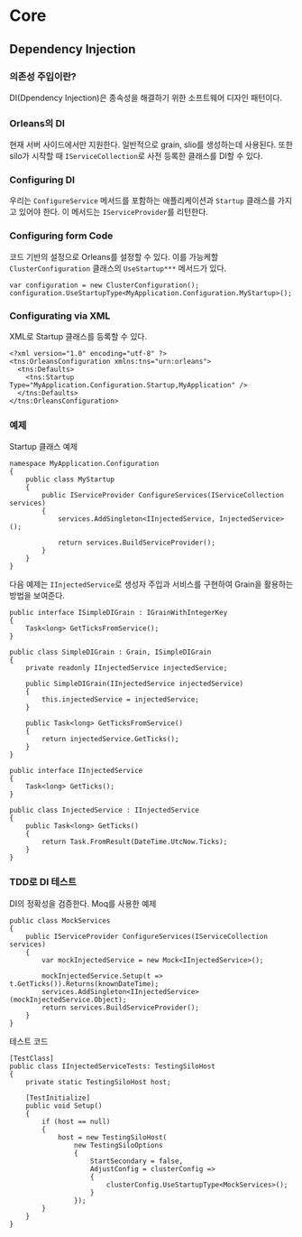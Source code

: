 # Core
## Dependency Injection
### 의존성 주입이란?
DI(Dpendency Injection)은 종속성을 해결하기 위한 소프트웨어 디자인 패턴이다.

### Orleans의 DI
현재 서버 사이드에서만 지원한다. 일반적으로 grain, slio를 생성하는데 사용된다. 또한 silo가 시작할 때 `IServiceCollection`로 사전 등록한 클래스를 DI할 수 있다.

### Configuring DI
우리는 `ConfigureService` 메서드를 포함하는 애플리케이션과 `Startup` 클래스를 가지고 있어야 한다. 이 메서드는 `IServiceProvider`를 리턴한다.

### Configuring form Code
코드 기반의 설정으로 Orleans를 설정할 수 있다. 이를 가능케할 `ClusterConfiguration` 클래스의 `UseStartup***` 메서드가 있다.
```
var configuration = new ClusterConfiguration();
configuration.UseStartupType<MyApplication.Configuration.MyStartup>();
```

### Configurating via XML
XML로 Startup 클래스를 등록할 수 있다.
```
<?xml version="1.0" encoding="utf-8" ?>
<tns:OrleansConfiguration xmlns:tns="urn:orleans">
  <tns:Defaults>
    <tns:Startup Type="MyApplication.Configuration.Startup,MyApplication" />
  </tns:Defaults>
</tns:OrleansConfiguration>
```

### 예제
Startup 클래스 예제
```
namespace MyApplication.Configuration
{
    public class MyStartup
    {
        public IServiceProvider ConfigureServices(IServiceCollection services)
        {
            services.AddSingleton<IInjectedService, InjectedService>();

            return services.BuildServiceProvider();
        }
    }
}
```

다음 예제는 `IInjectedService`로 생성자 주입과 서비스를 구현하여 Grain을 활용하는 방법을 보여준다.
```
public interface ISimpleDIGrain : IGrainWithIntegerKey
{
    Task<long> GetTicksFromService();
}

public class SimpleDIGrain : Grain, ISimpleDIGrain
{
    private readonly IInjectedService injectedService;

    public SimpleDIGrain(IInjectedService injectedService)
    {
        this.injectedService = injectedService;
    }

    public Task<long> GetTicksFromService()
    {
        return injectedService.GetTicks();
    }
}

public interface IInjectedService
{
    Task<long> GetTicks();
}

public class InjectedService : IInjectedService
{
    public Task<long> GetTicks()
    {
        return Task.FromResult(DateTime.UtcNow.Ticks);
    }
}
```

### TDD로 DI 테스트
DI의 정확성을 검증한다. Moq를 사용한 예제
```
public class MockServices
{
    public IServiceProvider ConfigureServices(IServiceCollection services)
    {
        var mockInjectedService = new Mock<IInjectedService>();

        mockInjectedService.Setup(t => t.GetTicks()).Returns(knownDateTime);
        services.AddSingleton<IInjectedService>(mockInjectedService.Object);
        return services.BuildServiceProvider();
    }
}
```
테스트 코드
```
[TestClass]
public class IInjectedServiceTests: TestingSiloHost
{
    private static TestingSiloHost host;

    [TestInitialize]
    public void Setup()
    {
        if (host == null)
        {
            host = new TestingSiloHost(
                new TestingSiloOptions
                {
                    StartSecondary = false,
                    AdjustConfig = clusterConfig =>
                    {
                        clusterConfig.UseStartupType<MockServices>();
                    }
                });
        }
    }
}
```
